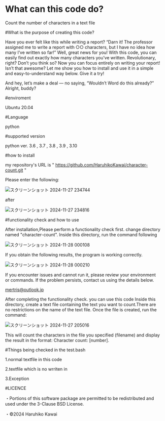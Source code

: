 # What can this code do?

Count the number of characters in a text file

#What is the purpose of creating this code?

Have you ever felt like this while writing a report?
“Darn it! The professor assigned me to write a report with ○○ characters, but I have no idea how many I’ve written so far!”
Well, great news for you!
With this code, you can easily find out exactly how many characters you’ve written. Revolutionary, right? Don’t you think so?
Now you can focus entirely on writing your report! Isn’t that awesome?
Let me show you how to install and use it in a simple and easy-to-understand way below. Give it a try!

And hey, let’s make a deal — no saying, “Wouldn’t Word do this already?” Alright, buddy?

#enviroment

Ubuntu 20.04

#Language

python

#supported version

python ver. 3.6 , 3.7 , 3.8 , 3.9 , 3.10  

#how to install

my repository's URL is " https://github.com/HaruhikoKawai/character-count.git "

Please enter the following:

![スクリーンショット 2024-11-27 234744](https://github.com/user-attachments/assets/d954f06a-9ad9-4de1-b8c2-8e44ad0a14ab)

after

![スクリーンショット 2024-11-27 234816](https://github.com/user-attachments/assets/3b8eeffd-74c9-4405-b324-1fe0ce599495)


#functionality check and how to use

After installation,Please perform a functionality check first.
change directory named "character-count". Inside this directory, run the command following

![スクリーンショット 2024-11-28 000108](https://github.com/user-attachments/assets/eef761cd-f175-483f-ba88-a2ae13d78d2c)

If you obtain the following results, the program is working correctly.

![スクリーンショット 2024-11-28 000210](https://github.com/user-attachments/assets/4c88b09b-6d17-4117-9187-81e75b460052)

If you encounter issues and cannot run it, please review your environment or commands. If the problem persists, contact us using the details below.

mertris@outlook.jp

After completing the functionality check. you can use this code
Inside this directory, create a text file containing the text you want to count.There are no restrictions on the name of the text file.
Once the file is created, run the command:

![スクリーンショット 2024-11-27 205016](https://github.com/user-attachments/assets/b4404c9e-9f0c-4d1c-963f-55741b9c51b5)

This will count the characters in the file you specified (filename) and display the result in the format:
Character count: [number].

#Things being checked in the test.bash

1.normal textfile in this code

2.textfile which is no wrriten in 

3.Exception

#LICENCE

・Portions of this software package are permitted to be redistributed and used under the 3-Clause BSD License.

・©2024 Haruhiko Kawai
